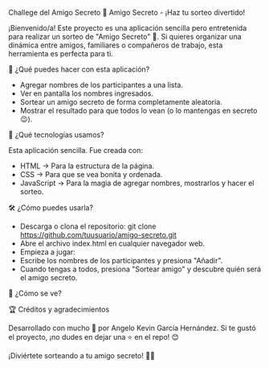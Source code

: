   Challege del Amigo Secreto
🎁 Amigo Secreto - ¡Haz tu sorteo divertido!

¡Bienvenido/a! Este proyecto es una aplicación sencilla pero entretenida para realizar un sorteo de "Amigo Secreto" 🎉. Si quieres organizar una dinámica entre amigos, familiares o compañeros de trabajo, esta herramienta es perfecta para ti.

🌟 ¿Qué puedes hacer con esta aplicación?

- Agregar nombres de los participantes a una lista.
- Ver en pantalla los nombres ingresados.
- Sortear un amigo secreto de forma completamente aleatoria.
- Mostrar el resultado para que todos lo vean (o lo mantengas en secreto 😉).

🚀 ¿Qué tecnologías usamos?

Esta aplicación sencilla. Fue creada con:

- HTML → Para la estructura de la página.
- CSS → Para que se vea bonita y ordenada.
- JavaScript → Para la magia de agregar nombres, mostrarlos y hacer el sorteo.

🛠️ ¿Cómo puedes usarla?

- Descarga o clona el repositorio:
git clone https://github.com/tuusuario/amigo-secreto.git
- Abre el archivo index.html en cualquier navegador web.
- Empieza a jugar:
- Escribe los nombres de los participantes y presiona "Añadir".
- Cuando tengas a todos, presiona "Sortear amigo" y descubre quién será el amigo secreto.

📸 ¿Cómo se ve?



🏆 Créditos y agradecimientos

Desarrollado con mucho 💙 por Angelo Kevin García Hernández. Si te gustó el proyecto, ¡no dudes en dejar una ⭐ en el repo! 😊

¡Diviértete sorteando a tu amigo secreto! 🎁✨
